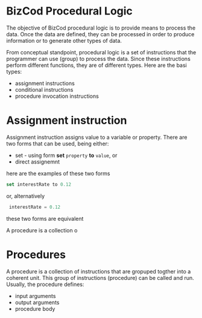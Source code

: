 # BizCod Procedural Logic


The objective of BizCod procedural logic is to provide means to process the data. Once the data are defined, they can be processed in order to produce information or to generate other types of data.

From conceptual standpoint, procedural logic is a set of instructions that the programmer can use (group) to process the data. Since these instructions perform different functions, they are of different types. Here are the basi types:
- assignment instructions
- conditional instructions
- procedure invocation instructions

# Assignment instruction

Assignment instruction assigns value to a variable or property. There are two forms that can be used, being either:
- set - using form **set** `property` **to** `value`, or
- direct assignemnt

here are the examples of these two forms

```js
set interestRate to 0.12

```

or, alternatively

```javascript
 interestRate = 0.12

```

these two forms are equivalent

A procedure is a collection o

# Procedures

A procedure is a collection of instructions that are gropuped togther into a coherent unit. This group of instructions (procedure) can be called and run. Usually, the procedure defines:
- input arguments
- output arguments
- procedure body





